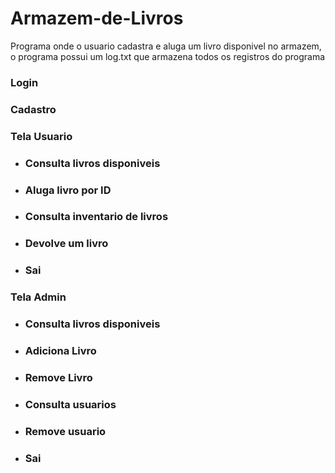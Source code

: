 # Armazem-de-Livros
Programa onde o usuario cadastra e aluga um livro disponivel no armazem, o programa possui um log.txt que armazena todos os registros do programa


### Login
### Cadastro
### Tela Usuario
  - ### Consulta livros disponiveis
  - ### Aluga livro por ID
  - ### Consulta inventario de livros
  - ### Devolve um livro
  - ### Sai
### Tela Admin
  - ### Consulta livros disponiveis
  - ### Adiciona Livro
  - ### Remove Livro
  - ### Consulta usuarios
  - ### Remove usuario
  - ### Sai
